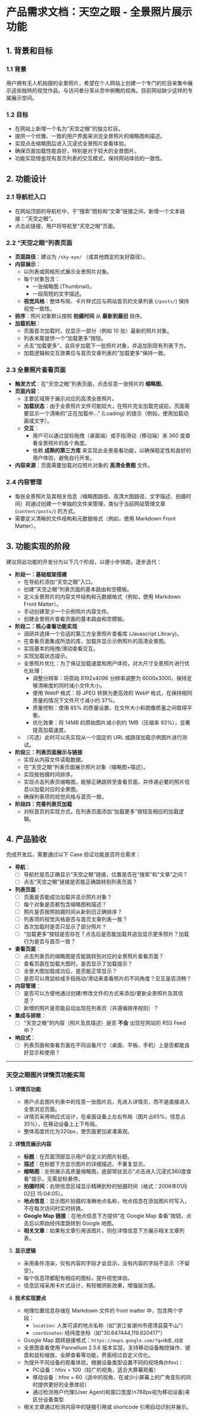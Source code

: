 # 产品需求文档：天空之眼 - 全景照片展示功能

## 1. 背景和目标

### 1.1 背景

用户拥有无人机拍摄的全景照片，希望在个人网站上创建一个专门的栏目来集中展示这些独特的视觉作品，与访问者分享从空中俯瞰的视角。目前网站缺少这样的专属展示空间。

### 1.2 目标

- 在网站上新增一个名为“天空之眼”的独立栏目。
- 提供一个优雅、一致的用户界面来浏览全景照片的缩略图和描述。
- 实现点击缩略图后进入沉浸式全景照片查看体验。
- 确保页面加载性能良好，特别是对于较大的全景图片。
- 功能实现借鉴现有首页列表的交互模式，保持网站体验的一致性。

## 2. 功能设计

### 2.1 导航栏入口

- 在网站顶部的导航栏中，于“搜索”图标和“文章”链接之间，新增一个文本链接：“天空之眼”。
- 点击此链接，用户将导航至“天空之眼”页面。

### 2.2 “天空之眼”列表页面

- **页面路径**：建议为 `/sky-eye/` （或其他商定的友好路径）。
- **内容展示**：
    - 以列表或网格形式展示全景照片对象。
    - 每个对象包含：
        - 一张缩略图 (Thumbnail)。
        - 一段简短的文字描述。
    - **视觉风格**：整体布局、卡片样式应与网站首页的文章列表 (`/posts/`) 保持视觉一致性。
- **排序**：照片对象默认按照 **拍摄时间** 从 **最新到最旧** 排序。
- **加载机制**：
    - 页面首次加载时，仅显示一部分（例如 10 张）最新的照片对象。
    - 列表末尾提供一个“加载更多”按钮。
    - 点击“加载更多”，会异步加载下一批照片对象，并追加到现有列表下方。
    - 加载逻辑和交互效果应与首页文章列表的“加载更多”保持一致。

### 2.3 全景照片查看页面

- **触发方式**：在“天空之眼”列表页面，点击任意一张照片的 **缩略图**。
- **页面内容**：
    - 主要区域用于展示对应的高清全景照片。
    - **加载状态**：由于全景照片文件可能较大，在照片完全加载完成前，页面需要显示一个清晰的“正在加载中...” (Loading) 的提示（例如，使用加载动画或文字）。
    - **交互**：
        - 用户可以通过鼠标拖拽（桌面端）或手指滑动（移动端）来 360 度查看全景照片的各个角度。
        - 依赖 **成熟的第三方库** 来实现此全景查看功能，以确保稳定性和良好的用户体验，避免自行开发。
- **内容来源**：页面需要加载对应照片对象的 **高清全景图** 文件。

### 2.4 内容管理

- 每张全景照片及其相关信息（缩略图路径、高清大图路径、文字描述、拍摄时间）将通过创建一个单独的文件来管理，类似于当前网站管理文章 (`content/posts/`) 的方式。
- 需要定义清晰的文件结构和元数据格式（例如，使用 Markdown Front Matter）。

## 3. 功能实现的阶段

建议将此功能的开发分为以下几个阶段，以便小步快跑，逐步迭代：

- **阶段一：基础框架搭建**
    - 在导航栏添加“天空之眼”入口。
    - 创建“天空之眼”列表页面的基本路由和空模板。
    - 定义全景照片的内容文件结构和元数据格式（例如，使用 Markdown Front Matter）。
    - 手动创建至少一个示例照片内容文件。
    - 创建全景照片查看页面的基本路由和空模板。
- **阶段二：核心查看功能实现**
    - 调研并选择一个合适的第三方全景照片查看库 (Javascript Library)。
    - 在查看页面集成所选的库，加载并显示示例照片的高清全景图。
    - 实现基本的拖拽/滑动查看交互。
    - 实现加载状态提示。
    - 全景照片优化：为了保证加载速度和用户体验，对大尺寸全景照片进行优化处理：
        - 调整分辨率：将原始 8192x4096 分辨率调整为 6000x3000，保持足够清晰度的同时减小文件大小。
        - 使用 WebP 格式：将 JPEG 转换为更高效的 WebP 格式，在保持相同质量的情况下文件尺寸减小约 37%。
        - 质量控制：使用 85% 的质量设置，在文件大小和图像质量之间取得平衡。
        - 优化效果：将 14MB 的原始图片减小到约 1MB（压缩率 93%），显著提高加载速度。
    - （可选）此时可以先实现从一个固定的 URL 或路径加载示例图片进行测试。
- **阶段三：列表页面展示与链接**
    - 实现从内容文件读取数据。
    - 在“天空之眼”列表页面展示照片对象（缩略图+描述）。
    - 实现按拍摄时间排序。
    - 实现点击列表页缩略图，能够正确跳转至查看页面，并传递必要的照片信息以加载对应的全景图。
    - 确保列表项的视觉风格与首页一致。
- **阶段四：完善列表页加载**
    - 对标首页的实现方式，在列表页面添加“加载更多”按钮及相应的加载逻辑。

## 4. 产品验收

完成开发后，需要通过以下 Case 验证功能是否符合需求：

- **导航**：
    - [ ] 导航栏是否正确显示“天空之眼”链接，位置是否在“搜索”和“文章”之间？
    - [ ] 点击“天空之眼”链接是否能正确跳转到列表页面？
- **列表页面**：
    - [ ] 页面是否能成功加载并显示照片对象？
    - [ ] 每个对象是否都包含缩略图和描述？
    - [ ] 照片是否按照拍摄时间从新到旧正确排序？
    - [ ] 列表项的视觉风格是否与首页文章列表一致？
    - [ ] 首次加载时是否只显示了部分照片？
    - [ ] “加载更多”按钮是否存在？点击后是否能加载并追加显示更多照片？加载行为是否与首页一致？
- **查看页面**：
    - [ ] 点击列表页的缩略图是否能跳转到对应的全景照片查看页面？
    - [ ] 查看页面在加载大图时，是否显示了加载提示？
    - [ ] 全景大图加载成功后，是否能正常显示？
    - [ ] 是否可以用鼠标或手指拖动/滑动来查看照片的不同角度？交互是否流畅？
- **内容管理**：
    - [ ] 是否可以方便地通过创建/修改文件的方式来添加/更新全景照片及其信息？
    - [ ] 新增的照片是否能自动出现在列表页（并遵循排序规则）？
- **集成与排除**：
    - [ ] “天空之眼”的内容（照片及其描述）是否 **不会** 出现在网站的 RSS Feed 中？
- **响应式**：
    - [ ] 列表页面和查看页面在不同设备尺寸（桌面、平板、手机）上是否都能良好显示和使用？ 

---

### 天空之眼图片详情页功能实现

1. **详情页功能**  
   - 用户点击图片列表中的任意一张图片后，先进入详情页，而不是直接进入全景浏览页面。
   - 详情页采用响应式设计，在桌面设备上左右布局（图片占65%，信息占35%），在移动设备上上下布局。
   - 整体高度优化为320px，使页面更加紧凑美观。

2. **详情页展示内容**  
   - **标题**：在页面顶部显示用户自定义的图片标题。
   - **描述**：在标题下方显示图片的详细描述，不重复显示。
   - **缩略图**：左侧展示高质量缩略图，底部常驻显示"点击进入沉浸式360度查看"提示，无需鼠标悬停。
   - **拍摄时间**：右侧信息区域显示精确到秒的拍摄时间（格式：2006年01月02日 15:04:05）。
   - **地点信息**：显示图片拍摄的准确地点名称，地点信息在添加图片时写入，不在每次访问时实时转换。
   - **Google Map 链接**：在地点信息下方提供"在 Google Map 查看"按钮，点击后以原始经纬度跳转到 Google 地图。
   - **相关文章**：如果有文章引用该图片，则在详情信息下方展示相关文章列表。

3. **显示逻辑**  
   - 采用条件渲染，仅有内容的字段才会显示，没有内容的字段不显示（不留空）。
   - 每个信息项都配有相应的图标，提升视觉体验。
   - 信息区域采用卡片式设计，有轻微阴影效果，增强层次感。

4. **技术实现要点**  
   - 地理位置信息存储在 Markdown 文件的 front matter 中，包含两个字段：
     - `location`: 人类可读的地点名称（如"浙江省湖州市德清县莫干山"）
     - `coordinates`: 经纬度坐标（如"30.647444,119.820417"）
   - Google Map 跳转链接格式：`https://maps.google.com/?q=纬度,经度`
   - 全景图查看使用 Pannellum 2.5.6 版本实现，支持移动设备触控操作、键盘和鼠标缩放、全屏查看等功能，界面经过自定义优化。
   - 为提升不同设备的观看体验，根据设备类型设置不同的视场角(hfov)：
     - PC设备：hfov = 100（较广的视角，适合大屏幕观看）
     - 移动设备：hfov = 60（适中的视角，在减少小屏幕上的广角变形的同时提供更好的全景体验）
     - 通过检测用户代理(User Agent)和窗口宽度(≤768px视为移动设备)来区分设备类型
   - 相关文章通过检测内容中的链接引用或 shortcode 引用自动识别并展示。